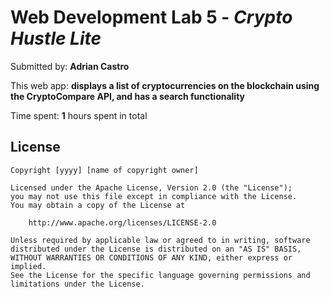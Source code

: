 # Web Development Lab 5 - *Crypto Hustle Lite*

Submitted by: **Adrian Castro**

This web app: **displays a list of cryptocurrencies on the blockchain using the CryptoCompare API, and has a search functionality**

Time spent: **1** hours spent in total

## License

    Copyright [yyyy] [name of copyright owner]

    Licensed under the Apache License, Version 2.0 (the "License");
    you may not use this file except in compliance with the License.
    You may obtain a copy of the License at

        http://www.apache.org/licenses/LICENSE-2.0

    Unless required by applicable law or agreed to in writing, software
    distributed under the License is distributed on an "AS IS" BASIS,
    WITHOUT WARRANTIES OR CONDITIONS OF ANY KIND, either express or implied.
    See the License for the specific language governing permissions and
    limitations under the License.
